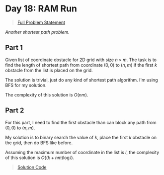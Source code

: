 # Day 18: RAM Run

> [Full Problem Statement](https://adventofcode.com/2024/day/18)

*Another shortest path problem.*

## Part 1

Given list of coordinate obstacle for 2D grid with size $n \times m$. The task
is to find the length of shortest path from coordinate $(0,0)$ to $(n,m)$ if the
first $k$ obstacle from the list is placed on the grid.

The solution is trivial, just do any kind of shortest path algorithm. I'm using
BFS for my solution.

The complexity of this solution is $O(nm)$.

## Part 2

For this part, I need to find the first obstacle than can block any path from
$(0,0)$ to $(n,m)$.

My solution is to binary search the value of $k$, place the first $k$ obstacle
on the grid, then do BFS like before.

Assuming the maximum number of coordinate in the list is $l$, the complexity of
this solution is $O((k+nm)\log{l})$.

> [Solution Code](./sol.cpp)
